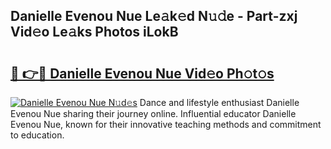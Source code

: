 ## Danielle Evenou Nue Le𝚊k𝚎d N𝚞𝚍e - Part-zxj Vid𝚎o Le𝚊ks Photos iLokB

# <h2><a href="http://fbaru5.evod.top/?m=Danielle+Evenou+Nue">🔗 👉🔴 Danielle Evenou Nue Vid𝚎o Ph𝚘t𝚘s</a></h2>

[![Danielle Evenou Nue N𝚞d𝚎s](https://i.imgur.com/8V9OHl7.gif)](http://fbaru5.evod.top/?m=Danielle+Evenou+Nue)
Dance and lifestyle enthusiast Danielle Evenou Nue sharing their journey online. Influential educator Danielle Evenou Nue, known for their innovative teaching methods and commitment to education. 

